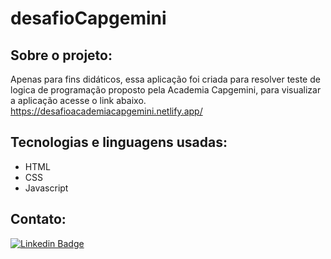 # desafioCapgemini

## Sobre o projeto:

Apenas para fins didáticos, essa aplicação foi criada para resolver teste de logica de programação proposto pela Academia Capgemini,  para visualizar a aplicação acesse o link abaixo.
https://desafioacademiacapgemini.netlify.app/

## Tecnologias e linguagens usadas:
- HTML
- CSS
- Javascript

## Contato:
[![Linkedin Badge](https://img.shields.io/badge/-LinkedIn-blue?style=flat-square&logo=Linkedin&logoColor=white&link=https://https://www.linkedin.com/in/felipe-brito-58445929/)]( https://www.linkedin.com/in/felipe-brito-58445929/)
